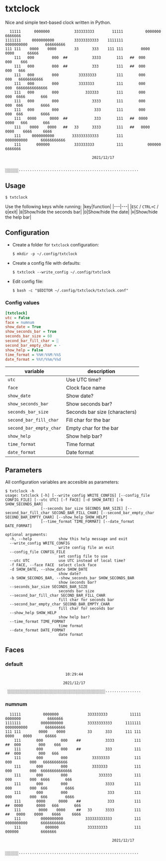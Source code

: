 # txtclock

Nice and simple text-based clock written in Python.

```
  11111      0000000           333333333        11111          0000000            6666666
1111111     0000000000         33333333333    1111111         0000000000        666666666
111 111    0000    0000        33      333    111 111        0000    0000      66666
    111   000        000  ##           3333       111   ##  000        000    666
    111   000        000  ##           333        111   ##  000        000   666
    111   000        000         33333333         111       000        000   66666666666
    111   000        000         3333333          111       000        000  66666666666666
    111   000        000            333333        111       000        000  6666       666
    111   000        000               3333       111       000        000  666        6666
    111   000        000                333       111       000        000  666        6666
    111   0000      0000  ##            333       111   ##  0000      0000   666       666
    111    0000    0000   ##   33      3333       111   ##   0000    0000    6666     6666
    111     0000000000        333333333333        111         0000000000      66666666666
    111       000000           333333333          111           000000          6666666

                                       2021/12/17

              ░░░░░░······················································
```

## Usage
```
$ txtclock
```

Use the following keys while running:
|key|function|
|---|---|
|`ESC` / `CTRL+C` / `Q`|exit|
|`B`|Show/hide the seconds bar|
|`D`|Show/hide the date|
|`H`|Show/hide the help bar|

## Configuration
* Create a folder for `txtclock` configuration:
    ```
    $ mkdir -p ~/.config/txtclock
    ```
* Create a config file with defaults:
    ```
    $ txtclock --write_config ~/.config/txtclock
    ```
* Edit config file:
    ```
    $ bash -c "$EDITOR ~/.config/txtclock/txtclock.conf"
    ```

### Config values
```ini
[txtclock]
utc = False
face = numnum
show_date = True
show_seconds_bar = True
seconds_bar_size = 60
second_bar_fill_char = ░
second_bar_empty_char = ·
show_help = False
time_format = %%H:%%M:%%S
date_format = %%Y/%%m/%%d
```
|variable|description|
|---|---|
|`utc`|Use UTC time?|
|`face`|Clock face name|
|`show_date`|Show date?|
|`show_seconds_bar`|Show seconds bar?|
|`seconds_bar_size`|Seconds bar size (characters)|
|`second_bar_fill_char`|Fill char for the bar|
|`second_bar_empty_char`|Empty char for the bar|
|`show_help`|Show help bar?|
|`time_format`|Time format|
|`date_format`|Date format|

## Parameters
All configuration variables are accesible as parameters:
```
$ txtclock -h
usage: txtclock [-h] [--write_config WRITE_CONFIG] [--config_file CONFIG_FILE] [--utc UTC] [-f FACE] [-d SHOW_DATE] [-b SHOW_SECONDS_BAR]
                [--seconds_bar_size SECONDS_BAR_SIZE] [--second_bar_fill_char SECOND_BAR_FILL_CHAR] [--second_bar_empty_char SECOND_BAR_EMPTY_CHAR] [--show_help SHOW_HELP]
                [--time_format TIME_FORMAT] [--date_format DATE_FORMAT]

optional arguments:
  -h, --help            show this help message and exit
  --write_config WRITE_CONFIG
                        write config file an exit
  --config_file CONFIG_FILE
                        set config file to use
  --utc UTC             use UTC instead of local time?
  -f FACE, --face FACE  select clock face
  -d SHOW_DATE, --show_date SHOW_DATE
                        show date?
  -b SHOW_SECONDS_BAR, --show_seconds_bar SHOW_SECONDS_BAR
                        show seconds bar?
  --seconds_bar_size SECONDS_BAR_SIZE
                        seconds bar size
  --second_bar_fill_char SECOND_BAR_FILL_CHAR
                        fill char for seconds bar
  --second_bar_empty_char SECOND_BAR_EMPTY_CHAR
                        fill char for seconds bar
  --show_help SHOW_HELP
                        show help bar?
  --time_format TIME_FORMAT
                        time format
  --date_format DATE_FORMAT
                        date format
```


## Faces

### default
```
                           10:29:44

                          2021/12/17

 ░░░░░░░░░░░░░░░░░░░░░░░░░░░░░░░░░░░░░░░░░░░░················
```

### numnum


```
  11111          0000000             333333333          11111                0000000            6666666
1111111         0000000000           33333333333      1111111               0000000000        666666666
111 111        0000    0000          33      333      111 111              0000    0000      66666
    111       000        000    ##           3333         111         ##  000        000    666
    111       000        000    ##           333          111         ##  000        000   666
    111       000        000           33333333           111             000        000   66666666666
    111       000        000           3333333            111             000        000  66666666666666
    111       000        000              333333          111             000        000  6666       666
    111       000        000                 3333         111             000        000  666        6666
    111       000        000                  333         111             000        000  666        6666
    111       0000      0000    ##            333         111         ##  0000      0000   666       666
    111        0000    0000     ##   33      3333         111         ##   0000    0000    6666     6666
    111         0000000000          333333333333          111               0000000000      66666666666
    111           000000             333333333            111                 000000          6666666

                                                2021/12/17

                       ░░░░░░······················································
```




